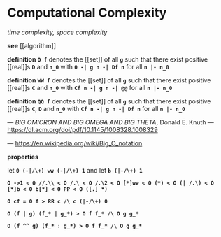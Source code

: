 # Computational Complexity

_time complexity, space complexity_

**see** [[algorithm]]

**definition** **`O f`** denotes the [[set]] of all **`g`** such that there exist positive [[real]]s **`D`** and **`n_0`** with **`0 -| g n -| Df n`** for all **`n |- n_0`**

**definition** **`WW f`** denotes the [[set]] of all **`g`** such that there exist positive [[real]]s **`C`** and **`n_0`** with **`Cf n -| g n -| @@`** for all **`n |- n_0`**

**definition** **`QQ f`** denotes the [[set]] of all **`g`** such that there exist positive [[real]]s **`C`**, **`D`** and **`n_0`** with **`Cf n -| g n -| Df n`** for all **`n |- n_0`**

&mdash; _BIG OMICRON AND BIG OMEGA AND BIG THETA_, Donald E. Knuth &mdash; <https://dl.acm.org/doi/pdf/10.1145/1008328.1008329>

&mdash; <https://en.wikipedia.org/wiki/Big_O_notation>

**properties**

let **`0 (-|/\+) ww (-|/\+) 1`** and let **`b (|-/\+) 1`**

**`O ->1 < O //.\\ < O /.\ < O /.\2 < O [*]ww < O (*) < O (| /.\) < O [*]b < O b[*] < O PP < O ([.] *)`**

**`O cf = O f > RR c /\ c (|-/\+) 0`**

**`O (f | g) (f_* | g_*) > O f f_* /\ O g g_*`**

**`O (f ^^ g) (f_* : g_*) > O f f_* /\ O g g_*`**
